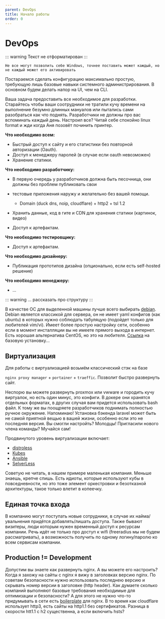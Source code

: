 ```yaml
---
parent: DevOps
title: Начало работы
order: 0
---
```


# DevOps

::: warning
Текст не отформатирован
:::

`Не все могут позволить себе Windows, точнее поставить может каждый, но не каждый может его
активировать`

Постараемся сделать конфигурацию максимально простую, требующую лишь базовые навыки системного
администрирования. В основном будем делать напор на UI, чем на CLI.

Ваша задача предоставить все необходимое для разработки. Старайтесь чтобы ваши соотрудники не
тратили кучу времени на выполнение безумно длинных мануалов или пытались сами разобраться как
что поднять. Разработчики не должны про вас вспоминать каждый день. Настроил все? Читай себе
спокойно linux format и жди когда Аня позовёт починить принтер.

**Что необходимо всем:**

* Быстрый доступ к сайту и его статистики без повторной авторизации (Oauth).
* Доступ к менеджеру паролей (в случае если oauth невозможен)
* Хранение статики.

**Что необходимо разработчику:**

* В первую очередь у разработчиков должна быть песочница, они должны без проблем публиковать свои
* тестовые приложения наружу и желательно без вашей помощи.
	* Domain (duck dns, noip, cloudflare) + http2 + tsl 1.2

* Хранить данные, код в гите и CDN для хранения статики (картинок, видео)
* Доступ к артефактам.

**Что необходимо тестировщику:**

* Доступ к артефактам.

**Что необходимо дизайнеру:**

* Публикация прототипов дизайна (опционально, если есть self-hosted решение)

**Что необходимо менеджеру:**

* ...

::: warning
... рассказать про структуру
:::

В качестве OC для выделенной машины лучше всего выбирать [debian](https://www.debian.org/).
Debian является классикой для сервера, он не
имеет yaml конфигов (как ubuntu) в которых нужно соблюдать табуляцую (подойдет только для любителей
vim/vi).
Имеет более простую настройку сети, особенно если в момент инсталляции вы не имеете прямого
выхода в интернет. Есть хорошая альтернатива CentOS, но это на
любителя. [Ссылка](https://www.digitalocean.com/community/tutorials/initial-server-setup-with-debian-10)
на базовую
установку...

## Виртуализация

Для работы с виртуализацией возьмём классический стэк на базе

`nginx proxy manager` + `portainer` + `traeffic`. Позволит быстро развернуть сайт.

Неспорю вы можете развернуть proxmox или vwware и городить кучу
виртуалок, но есть один минус, это конфиги. В докере они хранятся отдельных форматах, в
других случая вам придется использовать bash файл. К тому же вы поощряете разработчиков
поднимать полностью ручное окружение. Напоминаю! Установка бэкенда laravel может быть не самой
приятной вещью в вашей жизни, особенно если это не последняя версия. Вы смогли настройть?
Молодцы! Пригласили нового члена команды? Мучайся сам!

Продвинутого уровень виртуализации включает:

- [distroless](https://habr.com/ru/articles/710968)
- [Kubes](https://habr.com/ru/articles/258443/)
- [Ansible](https://habr.com/ru/companies/slurm/articles/714000/)
- [SelverLess](https://habr.com/ru/companies/cloud4y/articles/541422/)

Советую не читать, в нашем примере маленькая компания. Меньше знаешь, крепче спишь. Есть идиоты,
которые используют кубы в повседневности, но это тоже элемент оркестровки и безотказной
архитектуры, такое только влетит в копеечку.

## Единая точка входа

В компанию могут поступать новые сотрудники, в случае их найма/увальнения придётся
добавлять/лишать доступа. Также бывают визитеры, люди которым нужен временный доступ к ресурсам
компании. Речь идёт не только про доступ к wifi (freeradius мы не будем рассматривать), а
возможность получить по одному логину/паролю ко всем сервисам компании.

## Production != Development

Допустим вы знаете как развернуть nginx. А вы можете его настроить? Когда я захожу на сайты с
nginx я вижу в заголовках версию nginx. По советам безопасности нужно
использовать последнею версию и скрывать номер версии в заголовке (http header). Как думаете
сколько компаний выполняют базовые требования необходимые для оптимизации и безопасности? А для
этого не нужно что-то придумывать в сети
есть [boilerplate](https://github.com/h5bp/server-configs-nginx)
для nginx. В то время как cloudflare использует http3, есть сайты на http1.1 без сертификатов.
Разница в скорости htt1.1 c h2 существенна, а если включить hsts?

